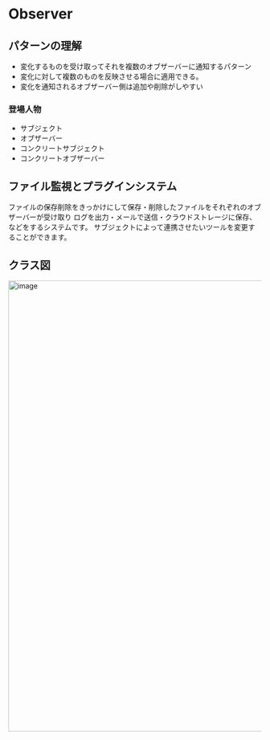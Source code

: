 # Observer
## パターンの理解
- 変化するものを受け取ってそれを複数のオブザーバーに通知するパターン
- 変化に対して複数のものを反映させる場合に適用できる。
- 変化を通知されるオブザーバー側は追加や削除がしやすい

### 登場人物
- サブジェクト
- オブザーバー
- コンクリートサブジェクト
- コンクリートオブザーバー

## ファイル監視とプラグインシステム
ファイルの保存削除をきっかけにして保存・削除したファイルをそれぞれのオブザーバーが受け取り
ログを出力・メールで送信・クラウドストレージに保存、などをするシステムです。
サブジェクトによって連携させたいツールを変更することができます。

## クラス図
<img width="898" alt="image" src="https://github.com/user-attachments/assets/3bf184f7-6813-4a33-a589-cd07165884e8" />
